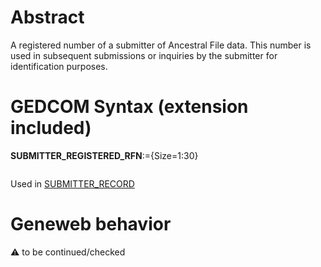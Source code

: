 ﻿# Abstract
A registered number of a submitter of Ancestral File data.  This number is used in subsequent
submissions or inquiries by the submitter for identification purposes.


# GEDCOM Syntax (extension included)

**SUBMITTER_REGISTERED_RFN**:={Size=1:30}
<pre>
</pre>
Used in <a href=Ged.SUBMITTER_RECORD.md>SUBMITTER_RECORD</a><br />

# Geneweb behavior


:warning: to be continued/checked

